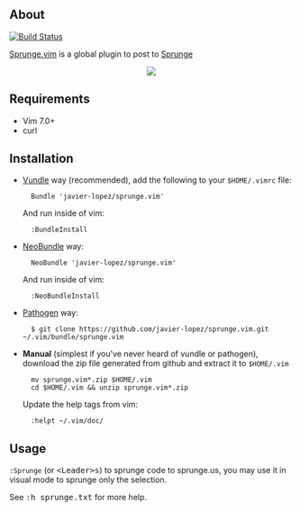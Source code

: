About
-----

[![Build Status](https://travis-ci.org/javier-lopez/sprunge.vim.png?branch=master)](https://travis-ci.org/javier-lopez/sprunge.vim)

[Sprunge.vim](https://github.com/javier-lopez/sprunge.vim) is a global plugin to post to [Sprunge](http://sprunge.us/)

<p align="center">
  <img src="http://javier.io/assets/img/vim-sprunge.gif"/><br>
</p>

Requirements
------------

* Vim 7.0+
* curl

Installation
------------

- [Vundle](https://github.com/gmarik/vundle) way (recommended), add the following to your `$HOME/.vimrc` file:

        Bundle 'javier-lopez/sprunge.vim'

    And run inside of vim:

        :BundleInstall

- [NeoBundle](https://github.com/Shougo/neobundle.vim) way:

        NeoBundle 'javier-lopez/sprunge.vim'

    And run inside of vim:

        :NeoBundleInstall

- [Pathogen](https://github.com/tpope/vim-pathogen) way:

        $ git clone https://github.com/javier-lopez/sprunge.vim.git ~/.vim/bundle/sprunge.vim

- **Manual** (simplest if you've never heard of vundle or pathogen), download the zip file generated from github and extract it to `$HOME/.vim`

        mv sprunge.vim*.zip $HOME/.vim
        cd $HOME/.vim && unzip sprunge.vim*.zip

    Update the help tags from vim:

        :helpt ~/.vim/doc/

Usage
-----

`:Sprunge` (or <kbd>\<Leader\>s</kbd>) to sprunge code to sprunge.us, you may use it in visual mode to sprunge only the selection.

See <kbd>:h sprunge.txt</kbd> for more help.
